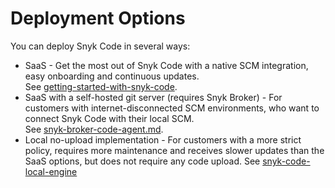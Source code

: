 # Deployment Options

You can deploy Snyk Code in several ways:

* SaaS - Get the most out of Snyk Code with a native SCM integration, easy onboarding and continuous updates.\
  See [getting-started-with-snyk-code](../getting-started-with-snyk-code/ "mention").
* SaaS with a self-hosted git server (requires Snyk Broker) - For customers with internet-disconnected SCM environments, who want to connect Snyk Code with their local SCM.\
  See [snyk-broker-code-agent.md](../../../features/snyk-broker/snyk-broker-code-agent.md "mention").
* Local no-upload implementation - For customers with a more strict policy, requires more maintenance and receives slower updates than the SaaS options, but does not require any code upload. See [snyk-code-local-engine](snyk-code-local-engine/ "mention")
